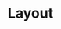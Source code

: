 ---
layout: landing-page
sectionKey: Glossary
eleventyNavigation:
  parent: Glossary
title: Layout
description: A layout defines how components and content are organized and positioned within a user interface.
details:
  'A layout is the high-level arrangement of [components](/glossary/component) and content in a user interface. The term encompasses hierarchy, alignment, spacing and screen sizes.
  
  
  [Common GOV.UK layouts](https://design-system.service.gov.uk/styles/layout/#common-layouts) include the single column, two-thirds and one-third, and two-thirds.
  
  
  ## Non-preferred terms
  
  - Grid

  - Pattern'
theme: Presentation layer
order: 2
---